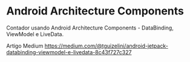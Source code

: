 # Android Architecture Components

Contador usando Android Architecture Components - DataBinding, ViewModel e LiveData.

Artigo Medium
https://medium.com/@tguizelini/android-jetpack-databinding-viewmodel-e-livedata-8c43f727c327
